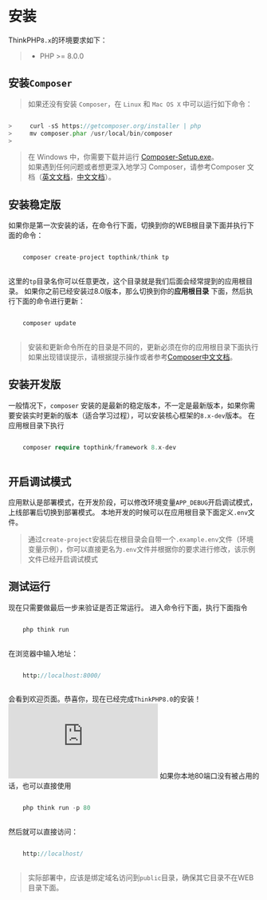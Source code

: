 # 安装

ThinkPHP`8.x`的环境要求如下：
>   * PHP >= 8.0.0
> 

## 安装`Composer`
> 如果还没有安装 `Composer`，在 `Linux` 和 `Mac OS X` 中可以运行如下命令：
```php

>     curl -sS https://getcomposer.org/installer | php
>     mv composer.phar /usr/local/bin/composer
>     

```
> 在 Windows 中，你需要下载并运行 [Composer-Setup.exe](https://getcomposer.org/Composer-Setup.exe)。  
> 如果遇到任何问题或者想更深入地学习 Composer，请参考Composer 文档（[英文文档](https://getcomposer.org/doc/)，[中文文档](http://www.kancloud.cn/thinkphp/composer)）。
## 安装稳定版
如果你是第一次安装的话，在命令行下面，切换到你的WEB根目录下面并执行下面的命令：
```php

    composer create-project topthink/think tp
    

```
这里的`tp`目录名你可以任意更改，这个目录就是我们后面会经常提到的应用根目录。
如果你之前已经安装过8.0版本，那么切换到你的**应用根目录** 下面，然后执行下面的命令进行更新：
```php

    composer update
    

```
> 安装和更新命令所在的目录是不同的，更新必须在你的应用根目录下面执行
如果出现错误提示，请根据提示操作或者参考[Composer中文文档](http://www.kancloud.cn/thinkphp/composer)。
## 安装开发版
一般情况下，`composer` 安装的是最新的稳定版本，不一定是最新版本，如果你需要安装实时更新的版本（适合学习过程），可以安装核心框架的`8.x-dev`版本。
在应用根目录下执行
```php

    composer require topthink/framework 8.x-dev
    

```
## 开启调试模式
应用默认是部署模式，在开发阶段，可以修改环境变量`APP_DEBUG`开启调试模式，上线部署后切换到部署模式。
本地开发的时候可以在应用根目录下面定义`.env`文件。
> 通过`create-project`安装后在根目录会自带一个`.example.env`文件（环境变量示例），你可以直接更名为`.env`文件并根据你的要求进行修改，该示例文件已经开启调试模式
## 测试运行
现在只需要做最后一步来验证是否正常运行。
进入命令行下面，执行下面指令
```php

    php think run
    

```
在浏览器中输入地址：
```php

    http://localhost:8000/
    

```
会看到欢迎页面。恭喜你，现在已经完成`ThinkPHP8.0`的安装！
![](https://doc.thinkphp.cn/lfs/f95c3772599323c34729d10d107dfc3b24b548df3accb95e8e7f5cd7c32663b2.dat)
如果你本地80端口没有被占用的话，也可以直接使用
```php

    php think run -p 80
    

```
然后就可以直接访问：
```php

    http://localhost/
    

```
> 实际部署中，应该是绑定域名访问到`public`目录，确保其它目录不在WEB目录下面。
